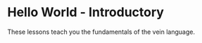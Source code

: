 # Hello World - Introductory


These lessons teach you the fundamentals of the vein language.       